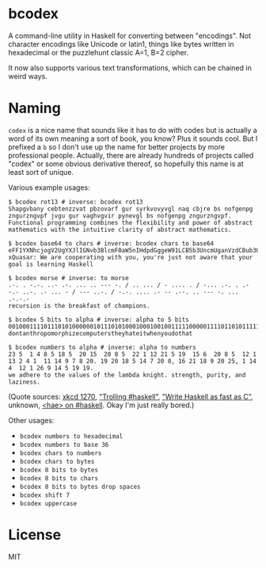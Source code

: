 bcodex
======

A command-line utility in Haskell for converting between "encodings". Not character encodings like Unicode or latin1, things like bytes written in hexadecimal or the puzzlehunt classic A=1, B=2 cipher.

It now also supports various text transformations, which can be chained in weird ways.

Naming
======

`codex` is a nice name that sounds like it has to do with codes but is actually a word of its own meaning a sort of book, you know? Plus it sounds cool. But I prefixed a `b` so I don't use up the name for better projects by more professional people. Actually, there are already hundreds of projects called "codex" or some obvious derivative thereof, so hopefully this name is at least sort of unique.

Various example usages:

```
$ bcodex rot13 # inverse: bcodex rot13
Shapgvbany cebtenzzvat pbzovarf gur syrkvovyvgl naq cbjre bs nofgenpg zngurzngvpf jvgu gur vaghvgvir pynevgl bs nofgenpg zngurzngvpf.
Functional programming combines the flexibility and power of abstract mathematics with the intuitive clarity of abstract mathematics.

$ bcodex base64 to chars # inverse: bcodex chars to base64
eFF1YXNhcjogV2UgYXJlIGNvb3BlcmF0aW5nIHdpdGggeW91LCB5b3UncmUganVzdCBub3QgYXdhcmUgdGhhdCB5b3VyIGdvYWwgaXMgbGVhcm5pbmcgSGFza2VsbA==
xQuasar: We are cooperating with you, you're just not aware that your goal is learning Haskell

$ bcodex morse # inverse: to morse
.-. . -.-. ..- .-. ... .. --- -. / .. ... / - .... . / -... .-. . .- -.- ..-. .- ... - / --- ..-. / -.-. .... .- -- .--. .. --- -. ... .-.-.-
recursion is the breakfast of champions.

$ bcodex 5 bits to alpha # inverse: alpha to 5 bits
00100011110111010100000010111010100010001001001111100000111101101011111001010000010000100111010001010001101111011011000010101101000010110010100111010001000001011100101000000011010000101010011010010111010000010101110110010111110101001000111110100010000000110100
dontanthropomorphizecomputerstheyhateitwhenyoudothat

$ bcodex numbers to alpha # inverse: alpha to numbers
23 5  1 4 8 5 18 5  20 15  20 8 5  22 1 12 21 5 19  15 6  20 8 5  12 1 13 2 4 1  11 14 9 7 8 20. 19 20 18 5 14 7 20 8, 16 21 18 9 20 25, 1 14 4  12 1 26 9 14 5 19 19.
we adhere to the values of the lambda knight. strength, purity, and laziness.
```

(Quote sources: [xkcd 1270](https://xkcd.com/1270/), ["Trolling #haskell"](https://gist.github.com/quchen/5280339), ["Write Haskell as fast as C"](https://github.com/bitemyapp/learnhaskell/blob/master/write_haskell_as_fast_as_c.md), unknown, [\<hae\> on #haskell](http://ircbrowse.net/day/haskell/2015/02/15?id=20090966&timestamp=1423967586#t1423967586). Okay I'm just really bored.)

Other usages:

- `bcodex numbers to hexadecimal`
- `bcodex numbers to base 36`
- `bcodex chars to numbers`
- `bcodex chars to bytes`
- `bcodex 8 bits to bytes`
- `bcodex 8 bits to chars`
- `bcodex 8 bits to bytes drop spaces`
- `bcodex shift 7`
- `bcodex uppercase`

License
=======

MIT
